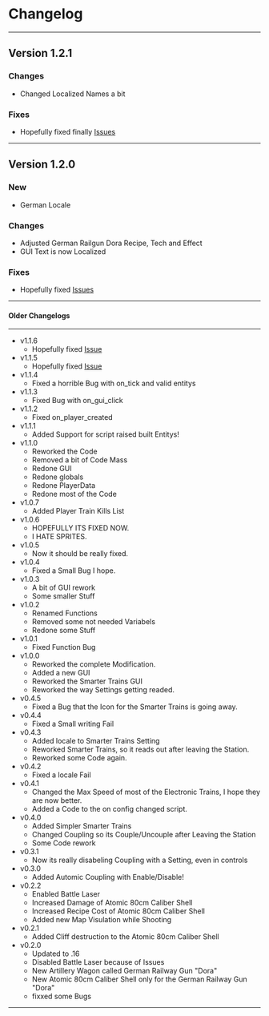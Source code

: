 # Changelog

---

## Version 1.2.1

### Changes
 - Changed Localized Names a bit

### Fixes
 - Hopefully fixed finally [Issues](https://github.com/LuziferSenpai/Senpais-Trains/issues/5)

---

## Version 1.2.0

### New
 - German Locale

### Changes
 - Adjusted German Railgun Dora Recipe, Tech and Effect
 - GUI Text is now Localized

### Fixes
 - Hopefully fixed [Issues](https://github.com/LuziferSenpai/Senpais-Trains/issues/5)

---

#### Older Changelogs

---
 - v1.1.6
    - Hopefully fixed [Issue](https://github.com/LuziferSenpai/Senpais-Trains/issues/4)
 - v1.1.5
    - Hopefully fixed [Issue](https://github.com/LuziferSenpai/Senpais-Trains/issues/3)
 - v1.1.4
    - Fixed a horrible Bug with on_tick and valid entitys
 - v1.1.3
    - Fixed Bug with on_gui_click
 - v1.1.2
    - Fixed on_player_created
 - v1.1.1
 	- Added Support for script raised built Entitys!
 - v1.1.0
    - Reworked the Code
    - Removed a bit of Code Mass
    - Redone GUI
    - Redone globals
    - Redone PlayerData
    - Redone most of the Code
 - v1.0.7
    - Added Player Train Kills List
 - v1.0.6
    - HOPEFULLY ITS FIXED NOW.
    - I HATE SPRITES.
 - v1.0.5
    - Now it should be really fixed.
 - v1.0.4
    - Fixed a Small Bug I hope.
 - v1.0.3
    - A bit of GUI rework
    - Some smaller Stuff
 - v1.0.2
    - Renamed Functions
    - Removed some not needed Variabels
    - Redone some Stuff
 - v1.0.1
    - Fixed Function Bug
 - v1.0.0
    - Reworked the complete Modification.
    - Added a new GUI
    - Reworked the Smarter Trains GUI
    - Reworked the way Settings getting readed.
 - v0.4.5
    - Fixed a Bug that the Icon for the Smarter Trains is going away.
 - v0.4.4
    - Fixed a Small writing Fail
 - v0.4.3
    - Added locale to Smarter Trains Setting
    - Reworked Smarter Trains, so it reads out after leaving the Station.
    - Reworked some Code again.
 - v0.4.2
    - Fixed a locale Fail
 - v0.4.1
    - Changed the Max Speed of most of the Electronic Trains, I hope they are now better.
    - Added a Code to the on config changed script.
 - v0.4.0
    - Added Simpler Smarter Trains
    - Changed Coupling so its Couple/Uncouple after Leaving the Station
    - Some Code rework
 - v0.3.1
    - Now its really disabeling Coupling with a Setting, even in controls
 - v0.3.0
    - Added Automic Coupling with Enable/Disable!
 - v0.2.2
    - Enabled Battle Laser
    - Increased Damage of Atomic 80cm Caliber Shell
    - Increased Recipe Cost of Atomic 80cm Caliber Shell
    - Added new Map Visulation while Shooting
 - v0.2.1
    - Added Cliff destruction to the Atomic 80cm Caliber Shell
 - v0.2.0 
    - Updated to .16
    - Disabled Battle Laser because of Issues
    - New Artillery Wagon called German Railway Gun "Dora"
    - New Atomic 80cm Caliber Shell only for the German Railway Gun "Dora"
    - fixxed some Bugs
---